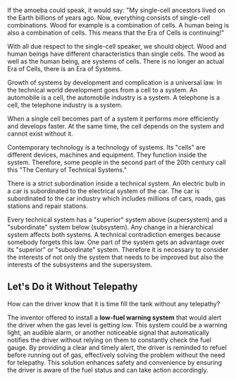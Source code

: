 
If the amoeba could speak, it would say: "My single-cell ancestors lived on the Earth billions of years ago. Now, everything consists of single-cell combinations. Wood for example is a combination of cells. A human being is also a combination of cells. This means that the Era of Cells is continuing!"

With all due respect to the single-cell speaker, we should object. Wood and human beings have different characteristics than single cells. The wood as well as the human being, are systems of cells. There is no longer an actual Era of Cells, there is an Era of Systems.

Growth of systems by development and complication is a universal law. In the technical world development goes from a cell to a system. An automobile is a cell, the automobile industry is a system. A telephone is a cell, the telephone industry is a system.

When a single cell becomes part of a system it performs more efficiently and develops faster. At the same time, the cell depends on the system and cannot exist without it.

Contemporary technology is a technology of systems. Its "cells" are different devices, machines and equipment. They function inside the system. Therefore, some people in the second part of the 20th century call this "The Century of Technical Systems."

There is a strict subordination inside a technical system. An electric bulb in a car is subordinated to the electrical system of the car. The car is subordinated to the car industry which includes millions of cars, roads, gas stations and repair stations.

Every technical system has a "superior" system above (supersystem) and a "subordinate" system below (subsystem). Any change in a hierarchical system affects both systems. A technical contradiction emerges because somebody forgets this law. One part of the system gets an advantage over its "superior" or "subordinate" system. Therefore it is necessary to consider the interests of not only the system that needs to be improved but also the interests of the subsystems and the supersystem.

## Let's Do it Without Telepathy

How can the driver know that it is time fill the tank without any telepathy?

The inventor offered to install a **low-fuel warning system** that would alert the driver when the gas level is getting low. This system could be a warning light, an audible alarm, or another noticeable signal that automatically notifies the driver without relying on them to constantly check the fuel gauge. By providing a clear and timely alert, the driver is reminded to refuel before running out of gas, effectively solving the problem without the need for telepathy. This solution enhances safety and convenience by ensuring the driver is aware of the fuel status and can take action accordingly.
